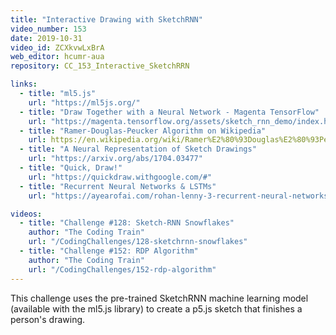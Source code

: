 ```yaml
---
title: "Interactive Drawing with SketchRNN"
video_number: 153
date: 2019-10-31
video_id: ZCXkvwLxBrA
web_editor: hcumr-aua
repository: CC_153_Interactive_SketchRRN

links:
  - title: "ml5.js"
    url: "https://ml5js.org/"
  - title: "Draw Together with a Neural Network - Magenta TensorFlow"
    url: "https://magenta.tensorflow.org/assets/sketch_rnn_demo/index.html"
  - title: "Ramer-Douglas-Peucker Algorithm on Wikipedia"
    url: https://en.wikipedia.org/wiki/Ramer%E2%80%93Douglas%E2%80%93Peucker_algorithm
  - title: "A Neural Representation of Sketch Drawings"
    url: "https://arxiv.org/abs/1704.03477"
  - title: "Quick, Draw!"
    url: "https://quickdraw.withgoogle.com/#"
  - title: "Recurrent Neural Networks & LSTMs"
    url: "https://ayearofai.com/rohan-lenny-3-recurrent-neural-networks-10300100899b"

videos:
  - title: "Challenge #128: Sketch-RNN Snowflakes"
    author: "The Coding Train"
    url: "/CodingChallenges/128-sketchrnn-snowflakes"
  - title: "Challenge #152: RDP Algorithm"
    author: "The Coding Train"
    url: "/CodingChallenges/152-rdp-algorithm"
---
```


This challenge uses  the pre-trained SketchRNN machine learning model (available with the ml5.js library) to create a p5.js sketch that finishes a person's drawing.
